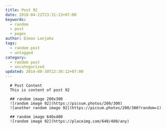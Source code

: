 ```yaml
---
title: Post 92
date: 2018-04-21T23:31:13+07:00
keywords:
  - random
  - post
  - pages
author: Dimas Lanjaka
tags:
  - random post
  - untagged
category:
  - random post
  - uncategorized
updated: 2014-08-30T22:30:12+07:00
---
```


      # Post Content
      This is content of post 92

      ## random image 200x300
      ![random image 92](https://picsum.photos/200/300)
      ![another random image 92](https://picsum.photos/200/300?random=1)

      ## random image 640x480
      ![random image 92](https://placeimg.com/640/480/any)
      
